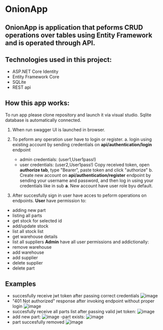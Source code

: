 # OnionApp

## OnionApp is application that peforms CRUD operations over tables using Entity Framework and is operated through API.

## Technologies used in this project:
- ASP.NET Core Identity
- Entity Framework Core
- SQLite
- REST api

## How this app works:
To run app please clone repository and launch it via visual studio. Sqlite database is automatically connected.
1. When run swagger UI is launched in browser.
2. To peform any operation user have to login or register.
  a. login using existing account by sending credentials on **api/authentication/login** endpoint
    - admin credentials: (user1,User1pass!)
    - user credentials: (user2,User1pass!)
    Copy received token, open **authorize tab**, type "Bearer", paste token and click "authorize"
  b. Create new account on **api/authentication/register** endpoint by sending your username and password, and then log in using your credentials like in sub **a**. New account have user role byu default.
 
3. After succesfully sign in user have acces to peform operations on endpoints.
**User** have permission to:
- adding new part
- listing all parts
- get stock for selected id
- add/update stock
- list all stock list
- get warehouse details
- list all suppliers
**Admin** have all user permissions and addictionally:
- remove warehouse
- add warehouse
- add supplier
- delete supplier
- delete part


## Examples
- succesfully receive jwt token after passing correct credentials
![image](https://github.com/MarcinD12/OnionApp/assets/111440372/10133c29-5796-4cd9-ac9c-036503019da6)
- "401 Not authorized" response after invoking endpoint without proper login
![image](https://github.com/MarcinD12/OnionApp/assets/111440372/a3cc4297-e6d4-402a-8e34-9e5a499774a7)
- succesfully receive all parts list after passing valid jwt token:
![image](https://github.com/MarcinD12/OnionApp/assets/111440372/99d1a3aa-be2b-4b9d-85e3-46826db177b0)
- add new part:
![image](https://github.com/MarcinD12/OnionApp/assets/111440372/8c057a29-06be-46a7-b249-948e44a4800e)
-part exists:
![image](https://github.com/MarcinD12/OnionApp/assets/111440372/3c42b3ae-7c7e-41aa-8d6e-5b5340f174b5)
- part succesfully removed
![image](https://github.com/MarcinD12/OnionApp/assets/111440372/37a8d122-b624-4011-916f-b3c18ff0a286)
 



